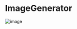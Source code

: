 # ImageGenerator

![image](https://github.com/RajshreeRajoliya/ImageGenerator/assets/113670900/1e88a68e-ba5c-47a2-aa31-3553960a0211)
